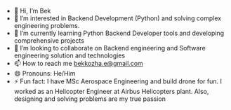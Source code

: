 - 👋 Hi, I’m Bek
- 👀 I’m interested in Backend Development (Python) and solving complex engineering problems.
- 🌱 I’m currently learning Python Backend Developer tools and developing comprehensive projects
- 💞️ I’m looking to collaborate on Backend engineering and Software engineering solution and technologies
- 📫 How to reach me bekkozha.e@gmail.com
- 😄 Pronouns: He/Him
- ⚡ Fun fact: I have MSc Aerospace Engineering and build drone for fun. I worked as an Helicopter Engineer at Airbus Helicopters plant. Also, designing and solving problems are my true passion

<!---
BekkozhaYertleu/BekkozhaYertleu is a ✨ special ✨ repository because its `README.md` (this file) appears on your GitHub profile.
You can click the Preview link to take a look at your changes.
--->
